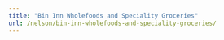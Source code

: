 ```yaml
---
title: "Bin Inn Wholefoods and Speciality Groceries"
url: /nelson/bin-inn-wholefoods-and-speciality-groceries/
---
```

